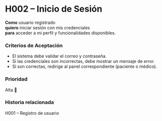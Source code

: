 # H002 – Inicio de Sesión

**Como** usuario registrado  
**quiero** iniciar sesión con mis credenciales  
**para** acceder a mi perfil y funcionalidades disponibles.

### Criterios de Aceptación
- El sistema debe validar el correo y contraseña.
- Si las credenciales son incorrectas, debe mostrar un mensaje de error.
- Si son correctas, redirige al panel correspondiente (paciente o médico).

### Prioridad
Alta 🔴

### Historia relacionada
H001 – Registro de usuario

